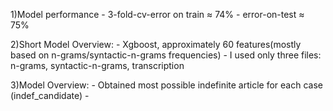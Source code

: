 1)Model performance
    - 3-fold-cv-error on train ≈ 74%
    - error-on-test ≈ 75%

2)Short Model Overview:
    - Xgboost, approximately 60 features(mostly based on n-grams/syntactic-n-grams frequencies)
    - I used only three files: n-grams, syntactic-n-grams, transcription

3)Model Overview:
    - Obtained most possible indefinite article for each case (indef_candidate)
    -

